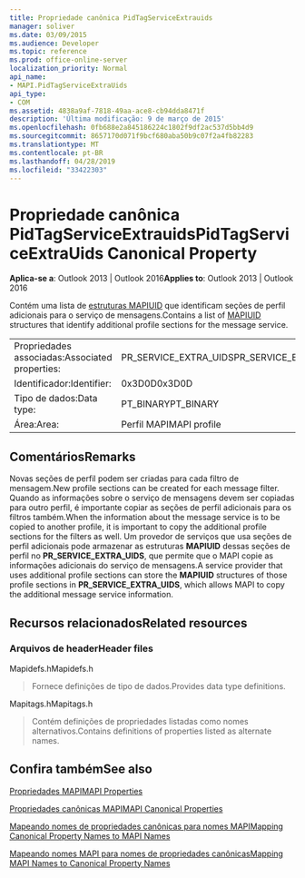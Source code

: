 ```yaml
---
title: Propriedade canônica PidTagServiceExtrauids
manager: soliver
ms.date: 03/09/2015
ms.audience: Developer
ms.topic: reference
ms.prod: office-online-server
localization_priority: Normal
api_name:
- MAPI.PidTagServiceExtraUids
api_type:
- COM
ms.assetid: 4838a9af-7818-49aa-ace8-cb94dda8471f
description: 'Última modificação: 9 de março de 2015'
ms.openlocfilehash: 0fb688e2a845186224c1802f9df2ac537d5bb4d9
ms.sourcegitcommit: 8657170d071f9bcf680aba50b9c07f2a4fb82283
ms.translationtype: MT
ms.contentlocale: pt-BR
ms.lasthandoff: 04/28/2019
ms.locfileid: "33422303"
---
```

# <a name="pidtagserviceextrauids-canonical-property"></a><span data-ttu-id="10fef-103">Propriedade canônica PidTagServiceExtrauids</span><span class="sxs-lookup"><span data-stu-id="10fef-103">PidTagServiceExtraUids Canonical Property</span></span>

  
  
<span data-ttu-id="10fef-104">**Aplica-se a**: Outlook 2013 | Outlook 2016</span><span class="sxs-lookup"><span data-stu-id="10fef-104">**Applies to**: Outlook 2013 | Outlook 2016</span></span> 
  
<span data-ttu-id="10fef-105">Contém uma lista de [estruturas MAPIUID](mapiuid.md) que identificam seções de perfil adicionais para o serviço de mensagens.</span><span class="sxs-lookup"><span data-stu-id="10fef-105">Contains a list of [MAPIUID](mapiuid.md) structures that identify additional profile sections for the message service.</span></span> 
  
|||
|:-----|:-----|
|<span data-ttu-id="10fef-106">Propriedades associadas:</span><span class="sxs-lookup"><span data-stu-id="10fef-106">Associated properties:</span></span>  <br/> |<span data-ttu-id="10fef-107">PR_SERVICE_EXTRA_UIDS</span><span class="sxs-lookup"><span data-stu-id="10fef-107">PR_SERVICE_EXTRA_UIDS</span></span>  <br/> |
|<span data-ttu-id="10fef-108">Identificador:</span><span class="sxs-lookup"><span data-stu-id="10fef-108">Identifier:</span></span>  <br/> |<span data-ttu-id="10fef-109">0x3D0D</span><span class="sxs-lookup"><span data-stu-id="10fef-109">0x3D0D</span></span>  <br/> |
|<span data-ttu-id="10fef-110">Tipo de dados:</span><span class="sxs-lookup"><span data-stu-id="10fef-110">Data type:</span></span>  <br/> |<span data-ttu-id="10fef-111">PT_BINARY</span><span class="sxs-lookup"><span data-stu-id="10fef-111">PT_BINARY</span></span>  <br/> |
|<span data-ttu-id="10fef-112">Área:</span><span class="sxs-lookup"><span data-stu-id="10fef-112">Area:</span></span>  <br/> |<span data-ttu-id="10fef-113">Perfil MAPI</span><span class="sxs-lookup"><span data-stu-id="10fef-113">MAPI profile</span></span>  <br/> |
   
## <a name="remarks"></a><span data-ttu-id="10fef-114">Comentários</span><span class="sxs-lookup"><span data-stu-id="10fef-114">Remarks</span></span>

<span data-ttu-id="10fef-115">Novas seções de perfil podem ser criadas para cada filtro de mensagem.</span><span class="sxs-lookup"><span data-stu-id="10fef-115">New profile sections can be created for each message filter.</span></span> <span data-ttu-id="10fef-116">Quando as informações sobre o serviço de mensagens devem ser copiadas para outro perfil, é importante copiar as seções de perfil adicionais para os filtros também.</span><span class="sxs-lookup"><span data-stu-id="10fef-116">When the information about the message service is to be copied to another profile, it is important to copy the additional profile sections for the filters as well.</span></span> <span data-ttu-id="10fef-117">Um provedor de serviços que usa seções de perfil adicionais pode armazenar as estruturas **MAPIUID** dessas seções de perfil no **PR_SERVICE_EXTRA_UIDS**, que permite que o MAPI copie as informações adicionais do serviço de mensagens.</span><span class="sxs-lookup"><span data-stu-id="10fef-117">A service provider that uses additional profile sections can store the **MAPIUID** structures of those profile sections in **PR_SERVICE_EXTRA_UIDS**, which allows MAPI to copy the additional message service information.</span></span>
  
## <a name="related-resources"></a><span data-ttu-id="10fef-118">Recursos relacionados</span><span class="sxs-lookup"><span data-stu-id="10fef-118">Related resources</span></span>

### <a name="header-files"></a><span data-ttu-id="10fef-119">Arquivos de header</span><span class="sxs-lookup"><span data-stu-id="10fef-119">Header files</span></span>

<span data-ttu-id="10fef-120">Mapidefs.h</span><span class="sxs-lookup"><span data-stu-id="10fef-120">Mapidefs.h</span></span>
  
> <span data-ttu-id="10fef-121">Fornece definições de tipo de dados.</span><span class="sxs-lookup"><span data-stu-id="10fef-121">Provides data type definitions.</span></span>
    
<span data-ttu-id="10fef-122">Mapitags.h</span><span class="sxs-lookup"><span data-stu-id="10fef-122">Mapitags.h</span></span>
  
> <span data-ttu-id="10fef-123">Contém definições de propriedades listadas como nomes alternativos.</span><span class="sxs-lookup"><span data-stu-id="10fef-123">Contains definitions of properties listed as alternate names.</span></span>
    
## <a name="see-also"></a><span data-ttu-id="10fef-124">Confira também</span><span class="sxs-lookup"><span data-stu-id="10fef-124">See also</span></span>



[<span data-ttu-id="10fef-125">Propriedades MAPI</span><span class="sxs-lookup"><span data-stu-id="10fef-125">MAPI Properties</span></span>](mapi-properties.md)
  
[<span data-ttu-id="10fef-126">Propriedades canônicas MAPI</span><span class="sxs-lookup"><span data-stu-id="10fef-126">MAPI Canonical Properties</span></span>](mapi-canonical-properties.md)
  
[<span data-ttu-id="10fef-127">Mapeando nomes de propriedades canônicas para nomes MAPI</span><span class="sxs-lookup"><span data-stu-id="10fef-127">Mapping Canonical Property Names to MAPI Names</span></span>](mapping-canonical-property-names-to-mapi-names.md)
  
[<span data-ttu-id="10fef-128">Mapeando nomes MAPI para nomes de propriedades canônicas</span><span class="sxs-lookup"><span data-stu-id="10fef-128">Mapping MAPI Names to Canonical Property Names</span></span>](mapping-mapi-names-to-canonical-property-names.md)

